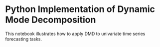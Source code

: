 # Python Implementation of Dynamic Mode Decomposition

This notebook illustrates how to apply DMD to univariate time series forecasting tasks.
